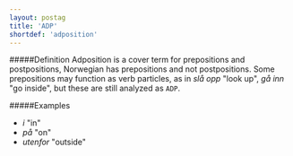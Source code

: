 ```yaml
---
layout: postag
title: 'ADP'
shortdef: 'adposition'
---
```

#####Definition
Adposition is a cover term for prepositions and postpositions, Norwegian has prepositions and not postpositions.
Some prepositions may function as verb particles, as in *slå opp* "look up", *gå inn* "go inside", but these are still analyzed as `ADP`.

#####Examples
* *i* "in"
* *på* "on"
* *utenfor* "outside"
<!-- Interlanguage links updated Út 9. května 2023, 20:03:22 CEST -->
